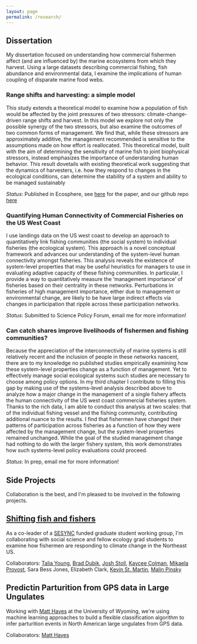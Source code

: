 ```yaml
---
layout: page
permalink: /research/
---
```


## Dissertation
My dissertation focused on understanding how commercial fishermen affect (and are influenced by) the marine ecosystems from which they harvest. Using a large datasets describing commercial fishing, fish abundance and environmental data, I examine the implications of human coupling of disparate marine food webs. 

### Range shifts and harvesting: a simple model
This study extends a theoretical model to examine how a population of fish would be affected by the joint pressures of two stressors: climate-change-driven range shifts and harvest. In this model we explore not only the possible synergy of the two stressors, but also examine the outcomes of two common forms of management. We find that, while these stressors are approximately additive, the management recommended is sensitive to the assumptions made on how effort is reallocated. This theoretical model, built with the aim of determining the sensitivity of marine fish to joint biophysical stressors, instead emphasizes the importance of understanding human behavior. This result dovetails with existing theoretical work suggesting that the dynamics of harvesters, i.e. how they respond to changes in the ecological conditions, can determine the stability of a system and ability to be managed sustainably 

*Status*: Published in Ecosphere, see [here](http://onlinelibrary.wiley.com/doi/10.1890/ES14-00533.1/abstract) for the paper, and our github repo [here](https://github.com/emfuller/MovingFish)

### Quantifying Human Connectivity of Commercial Fisheries on the US West Coast
 I use landings data on the US west coast to develop an approach to quantitatively link fishing communities (the social system) to individual fisheries (the ecological system). This approach is a novel conceptual framework and advances our understanding of the system-level human connectivity amongst fisheries. This analysis reveals the existence of system-level properties that may be useful heuristics for managers to use in evaluating adaptive capacity of these fishing communities. In particular, I provide a way to quantitatively measure the ‘management importance’ of fisheries based on their centrality in these networks. Perturbations in fisheries of high management importance, either due to management or environmental change, are likely to be have large indirect effects via changes in participation that ripple across these participation networks.
 
*Status*: Submitted to Science Policy Forum, email me for more information!
 
### Can catch shares improve livelihoods of fishermen and fishing communities?
Because the appreciation of the interconnectivity of marine systems is still relatively recent and the inclusion of people in these networks nascent, there are to my knowledge no published studies empirically examining how these system-level properties change as a function of management. Yet to effectively manage social ecological systems such studies are necessary to choose among policy options. In my third chapter I contribute to filling this gap by making use of the systems-level analysis described above to analyze how a major change in the management of a single fishery affects the human connectivity of the US west coast commercial fisheries system. Thanks to the rich data, I am able to conduct this analysis at two scales: that of the individual fishing vessel and the fishing community, contributing additional nuance to the results. I find that fishermen have changed their patterns of participation across fisheries as a function of how they were affected by the management change, but the system-level properties remained unchanged. While the goal of the studied management change had nothing to do with the larger fishery system, this work demonstrates how such systems-level policy evaluations could proceed.

*Status*: In prep, email me for more information!

## Side Projects
Collaboration is the best, and I'm pleased to be involved in the following projects. 

## [Shifting fish and fishers](http://www.sesync.org/project/graduate-student-pursuit-rfp/shifting-fish-fishers)
As a co-leader of a [SESYNC](https://www.sesync.org/) funded graduate student working group, I'm collaborating with social science and fellow ecology grad students to examine how fishermen are responding to climate change in the Northeast US. 

Collaborators: [Talia Young](http://conbio.org/mini-sites/smith-fellows/meet-the-fellows/2016-fellows/talia-young), [Brad Dubik](http://bradforddubik.weebly.com/), [Josh Stoll](https://www.linkedin.com/in/joshua-stoll-3038a118), [Kaycee Colman](https://www.researchgate.net/profile/Kaycee_Coleman), [Mikaela Provost](https://twitter.com/mikaela_provost), Sara Bess Jones, Elizabeth Clark, [Kevin St. Martin](http://geography.rutgers.edu/people/faculty-core/92-faculty-stmartin), [Malin Pinsky](http://pinsky.marine.rutgers.edu/)

## Predictin Parturition from GPS data in Large Ungulates
Working with [Matt Hayes](http://wyocoopunit.org/people/matthew-hayes) at the University of Wyoming, we're using machine learning approaches to build a flexible classification algorithm to infer parturition events in North American large ungulates from GPS data. 

Collaborators: [Matt Hayes](http://wyocoopunit.org/people/matthew-hayes)
